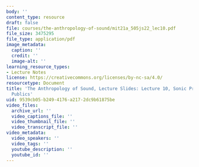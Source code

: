 ```yaml
---
body: ''
content_type: resource
draft: false
file: courses/the-anthropology-of-sound/mit21a_505js22_lec10.pdf
file_size: 3475295
file_type: application/pdf
image_metadata:
  caption: ''
  credit: ''
  image-alt: ''
learning_resource_types:
- Lecture Notes
license: https://creativecommons.org/licenses/by-nc-sa/4.0/
resourcetype: Document
title: 'The Anthropology of Sound, Lecture Slides: Lecture 10, Sonic Privacy, Sonic
  Publics'
uid: 9539cb05-b249-4176-a217-2dc9b61875be
video_files:
  archive_url: ''
  video_captions_file: ''
  video_thumbnail_file: ''
  video_transcript_file: ''
video_metadata:
  video_speakers: ''
  video_tags: ''
  youtube_description: ''
  youtube_id: ''
---
```

